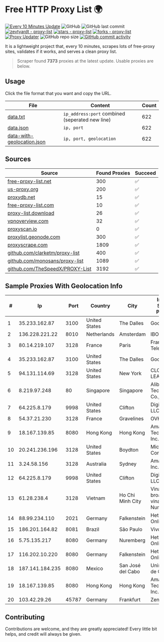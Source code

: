 
# Free HTTP Proxy List 🌍

[![Every 10 Minutes Update](https://github.com/mertguvencli/http-proxy-list/actions/workflows/main.yml/badge.svg?branch=main)](https://github.com/mertguvencli/http-proxy-list/actions/workflows/main.yml)
![GitHub](https://img.shields.io/github/license/mertguvencli/http-proxy-list)
![GitHub last commit](https://img.shields.io/github/last-commit/mertguvencli/http-proxy-list)
[![zevtyardt - proxy-list](https://img.shields.io/static/v1?label=zevtyardt&message=proxy-list&color=blue&logo=github)](https://github.com/zevtyardt/proxy-list "Go to GitHub repo")
[![stars - proxy-list](https://img.shields.io/github/stars/zevtyardt/proxy-list?style=social)](https://github.com/zevtyardt/proxy-list)
[![forks - proxy-list](https://img.shields.io/github/forks/zevtyardt/proxy-list?style=social)](https://github.com/zevtyardt/proxy-list)
[![Proxy Updater](https://github.com/zevtyardt/proxy-list/workflows/Proxy%20Updater/badge.svg)](https://github.com/zevtyardt/proxy-list/actions?query=workflow:"Proxy+Updater")
![GitHub repo size](https://img.shields.io/github/repo-size/zevtyardt/proxy-list)
[![GitHub commit activity](https://img.shields.io/github/commit-activity/m/zevtyardt/proxy-list?logo=commits)](https://github.com/zevtyardt/proxy-list/commits/main)

It is a lightweight project that, every 10 minutes, scrapes lots of free-proxy sites, validates if it works, and serves a clean proxy list.

> Scraper found **7373** proxies at the latest update. Usable proxies are below.

## Usage

Click the file format that you want and copy the URL.

|File|Content|Count|
|----|-------|-----|
|[data.txt](https://raw.githubusercontent.com/mertguvencli/http-proxy-list/main/proxy-list/data.txt)|`ip_address:port` combined (seperated new line)|622|
|[data.json](https://raw.githubusercontent.com/mertguvencli/http-proxy-list/main/proxy-list/data.json)|`ip, port`|622|
|[data-with-geolocation.json](https://raw.githubusercontent.com/mertguvencli/http-proxy-list/main/proxy-list/data-with-geolocation.json)|`ip, port, geolocation`|622|

## Sources

|Source|Found Proxies|Succeed|
|------|-------------|-------|
|[free-proxy-list.net](https://free-proxy-list.net)|300|✅|
|[us-proxy.org](https://www.us-proxy.org)|200|✅|
|[proxydb.net](http://proxydb.net)|15|✅|
|[free-proxy-list.com](https://free-proxy-list.com/?page=&port=&type%5B%5D=http&type%5B%5D=https&up_time=0&search=Search)|10|✅|
|[proxy-list.download](https://www.proxy-list.download/HTTP)|26|✅|
|[vpnoverview.com](https://vpnoverview.com/privacy/anonymous-browsing/free-proxy-servers)|32|✅|
|[proxyscan.io](https://www.proxyscan.io)|0|✅|
|[proxylist.geonode.com](https://proxylist.geonode.com/api/proxy-list?limit=300&page=1&sort_by=lastChecked&sort_type=desc&protocols=http,https)|300|✅|
|[proxyscrape.com](https://api.proxyscrape.com/v2/?request=displayproxies&protocol=http&timeout=10000&country=all&ssl=all&anonymity=all)|1809|✅|
|[github.com/clarketm/proxy-list](https://raw.githubusercontent.com/clarketm/proxy-list/master/proxy-list-raw.txt)|400|✅|
|[github.com/monosans/proxy-list](https://raw.githubusercontent.com/monosans/proxy-list/main/proxies/http.txt)|1089|✅|
|[github.com/TheSpeedX/PROXY-List](https://raw.githubusercontent.com/TheSpeedX/PROXY-List/master/http.txt)|3192|✅|


## Sample Proxies With Geolocation Info

|#|Ip|Port|Country|City|Internet Service Provider|
|-|--|----|-------|----|-------------------------|
|1|35.233.162.87|3100|United States|The Dalles|Google LLC|
|2|136.228.221.22|8010|Netherlands|Amsterdam|IBOSS, INC|
|3|80.14.219.107|3128|France|Paris|France Telecom|
|4|35.233.162.87|3100|United States|The Dalles|Google LLC|
|5|94.131.114.69|3128|United States|New York|CLOUD LEASE Ltd|
|6|8.219.97.248|80|Singapore|Singapore|Alibaba (US) Technology Co., Ltd.|
|7|64.225.8.179|9998|United States|Clifton|DigitalOcean, LLC|
|8|54.37.21.230|3128|France|Gravelines|OVH SAS|
|9|18.167.139.85|8080|Hong Kong|Hong Kong|Amazon Technologies Inc.|
|10|20.241.236.196|3128|United States|Boydton|Microsoft Corporation|
|11|3.24.58.156|3128|Australia|Sydney|Amazon.com, Inc.|
|12|64.225.8.179|9998|United States|Clifton|DigitalOcean, LLC|
|13|61.28.238.4|3128|Vietnam|Ho Chi Minh City|Vinadata broadcast via vinagame AS Number|
|14|88.99.234.110|2021|Germany|Falkenstein|Hetzner Online GmbH|
|15|186.201.164.82|8081|Brazil|São Paulo|Vivo|
|16|5.75.135.217|8080|Germany|Nuremberg|Hetzner Online GmbH|
|17|116.202.10.220|8080|Germany|Falkenstein|Hetzner Online GmbH|
|18|187.141.184.235|8080|Mexico|San José del Cabo|Uninet S.A. de C.V.|
|19|18.167.139.85|8080|Hong Kong|Hong Kong|Amazon Technologies Inc.|
|20|103.42.29.26|45787|Germany|Frankfurt|Zenlayer Inc|



## Contributing

Contributions are welcome, and they are greatly appreciated! Every
little bit helps, and credit will always be given.


